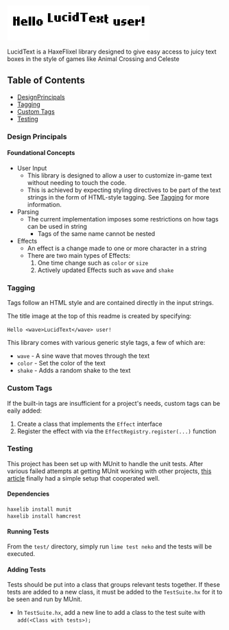 ![LucidTest](assets/images/ludic.gif?raw=true "LucidText")

LucidText is a HaxeFlixel library designed to give easy access to juicy text boxes in the style of games like Animal Crossing and Celeste

## Table of Contents

* [DesignPrincipals](#design-principals)
* [Tagging](#tagging)
* [Custom Tags](#custom-tags)
* [Testing](#testing)

### Design Principals

#### **Foundational Concepts**

* User Input
	* This library is designed to allow a user to customize in-game text without needing to touch the code.
	* This is achieved by expecting styling directives to be part of the text strings in the form of HTML-style tagging. See [Tagging](#tagging) for more information.
* Parsing
	* The current implementation imposes some restrictions on how tags can be used in string
		* Tags of the same name cannot be nested
* Effects
	* An effect is a change made to one or more character in a string
	* There are two main types of Effects:
		1. One time change such as `color` or `size`
		1. Actively updated Effects such as `wave` and `shake`

### Tagging

Tags follow an HTML style and are contained directly in the input strings.

The title image at the top of this readme is created by specifying:

`Hello <wave>LucidText</wave> user!`

This library comes with various generic style tags, a few of which are:

* `wave` - A sine wave that moves through the text
* `color` - Set the color of the text
* `shake` - Adds a random shake to the text

### Custom Tags

If the built-in tags are insufficient for a project's needs, custom tags can be eaily added:

1. Create a class that implements the `Effect` interface
1. Register the effect with via the `EffectRegistry.register(...)` function

### Testing

This project has been set up with MUnit to handle the unit tests. After various failed attempts at getting MUnit working with other projects, [this article](https://ashes999.github.io/learnhaxe/integration-testing-in-munit-with-haxeflixel.html) finally had a simple setup that cooperated well.

#### **Dependencies**

```
haxelib install munit
haxelib install hamcrest
```

#### **Running Tests**

From the `test/` directory, simply run `lime test neko` and the tests will be executed. 

#### **Adding Tests**

Tests should be put into a class that groups relevant tests together. If these tests are added to a new class, it must be added to the `TestSuite.hx` for it to be seen and run by MUnit.
* In `TestSuite.hx`, add a new line to add a class to the test suite with `add(<Class with tests>);`

